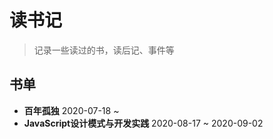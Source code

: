 # 读书记

> 记录一些读过的书，读后记、事件等

## 书单

- **百年孤独** 2020-07-18 ~
- **JavaScript设计模式与开发实践** 2020-08-17 ~ 2020-09-02
